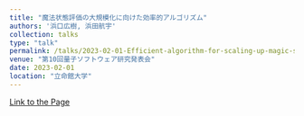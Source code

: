 ```yaml
---
title: "魔法状態評価の大規模化に向けた効率的アルゴリズム"
authors: '浜口広樹, 浜田航宇'
collection: talks
type: "talk"
permalink: /talks/2023-02-01-Efficient-algorithm-for-scaling-up-magic-state-evaluation
venue: "第10回量子ソフトウェア研究発表会"
date: 2023-02-01
location: "立命館大学"
---
```


[Link to the Page](https://www.ipsj.or.jp/kenkyukai/event/qs10.html)
